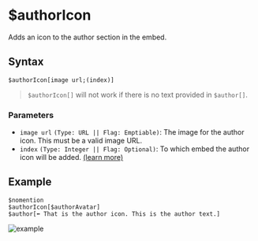# $authorIcon
Adds an icon to the author section in the embed.

## Syntax
```
$authorIcon[image url;(index)]
```
> `$authorIcon[]` will not work if there is no text provided in `$author[]`.
> 
 ### Parameters
- `image url` `(Type: URL || Flag: Emptiable)`: The image for the author icon. This must be a valid image URL.
- `index` `(Type: Integer || Flag: Optional)`: To which embed the author icon will be added. [(learn more)](../resources/embedIndexes.md)

## Example
```
$nomention
$authorIcon[$authorAvatar]
$author[⬅️ That is the author icon. This is the author text.]
```

![example](https://user-images.githubusercontent.com/113303649/209976219-44583abf-be27-4874-bfff-331d51f45f1e.png)

